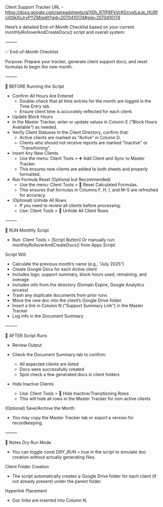 Client Support Tracker URL - https://docs.google.com/spreadsheets/d/1j0h_R7IP8FkVcKGcygILeJe_HURfci0SkXjiJryPYZM/edit?gid=2070410174#gid=2070410174

Here’s a detailed End-of-Month Checklist based on your current monthlyRolloverAndCreateDocs() script and overall system:

⸻

✅ End-of-Month Checklist

Purpose: Prepare your tracker, generate client support docs, and reset formulas to begin the new month.

⸻

🔹 BEFORE Running the Script

* Confirm All Hours Are Entered  
  * Double-check that all time entries for the month are logged in the Time Entry tab.  
  * Ensure client time is accurately reflected for each client.   
* Update Block Hours  
* In the Master Tracker, enter or update values in Column E (“Block Hours Available”) as needed.   
* Verify Client Statuses	In the Client Directory, confirm that:   
  * Active clients are marked as "Active" in Column D.   
  * Clients who should not receive reports are marked "Inactive" or "Transitioning".   
* Insert Any New Clients   
  * Use the menu: Client Tools \> ➕ Add Client and Sync to Master Tracker.   
  * This ensures new clients are added to both sheets and properly formatted.   
* Run Formula Reset (Optional but Recommended)   
  * Use the menu: Client Tools \> 🔁 Reset Calculated Formulas.   
  * This ensures that formulas in Columns F, H, I, and M–S are refreshed for accuracy.   
* (Optional) Unhide All Rows   
  * If you need to review all clients before processing:   
  * Use: Client Tools \> 🫣 Unhide All Client Rows

⸻

🔹 RUN Monthly Script

* Run: Client Tools > [Script Button] Or manually run: monthlyRolloverAndCreateDocs() from Apps Script.

Script Will:

* Calculate the previous month’s name (e.g., “July 2025”)
* Create Google Docs for each Active client
* Includes logo, support summary, block hours used, remaining, and overage
* Includes info from the directory (Domain Expire, Google Analytics access)
* Trash any duplicate documents from prior runs
* Move the new doc into the client’s Google Drive folder
* Insert a link in Column N (“Support Summary Link”) in the Master Tracker
* Log info in the Document Summary

⸻

🔹 AFTER Script Runs

* Review Output
* Check the Document Summary tab to confirm:
  * All expected clients are listed
  * Docs were successfully created
  * Spot check a few generated docs in client folders

* Hide Inactive Clients
  * Use: Client Tools > 🙈 Hide Inactive/Transitioning Rows
  * This will hide all rows in the Master Tracker for non-active clients

(Optional) Save/Archive the Month

* You may copy the Master Tracker tab or export a version for recordkeeping.

⸻

🧠 Notes
Dry Run Mode

* You can toggle const DRY_RUN = true in the script to simulate doc creation without actually generating files.

Client Folder Creation

* The script automatically creates a Google Drive folder for each client (if not already present) under the parent folder.

Hyperlink Placement

* Doc links are inserted into Column N.